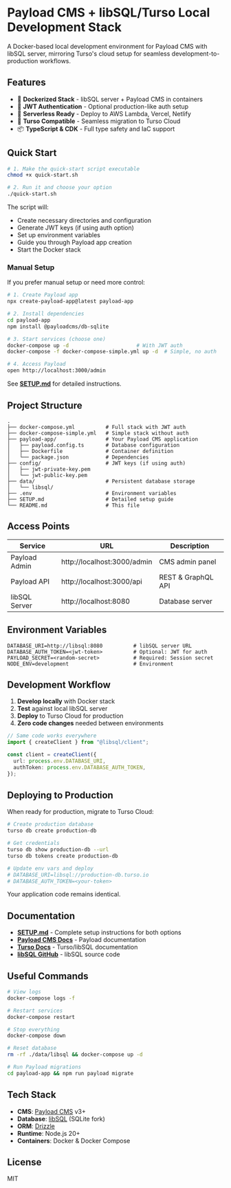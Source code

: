 # Payload CMS + libSQL/Turso Local Development Stack

A Docker-based local development environment for Payload CMS with libSQL server, mirroring Turso's cloud setup for seamless development-to-production workflows.

## Features

- 🐳 **Dockerized Stack** - libSQL server + Payload CMS in containers
- 🔐 **JWT Authentication** - Optional production-like auth setup
- 🚀 **Serverless Ready** - Deploy to AWS Lambda, Vercel, Netlify
- 🔄 **Turso Compatible** - Seamless migration to Turso Cloud
- 📦 **TypeScript & CDK** - Full type safety and IaC support

## Quick Start

```bash
# 1. Make the quick-start script executable
chmod +x quick-start.sh

# 2. Run it and choose your option
./quick-start.sh
```

The script will:
- Create necessary directories and configuration
- Generate JWT keys (if using auth option)
- Set up environment variables
- Guide you through Payload app creation
- Start the Docker stack

### Manual Setup

If you prefer manual setup or need more control:

```bash
# 1. Create Payload app
npx create-payload-app@latest payload-app

# 2. Install dependencies
cd payload-app
npm install @payloadcms/db-sqlite

# 3. Start services (choose one)
docker-compose up -d                      # With JWT auth
docker-compose -f docker-compose-simple.yml up -d  # Simple, no auth

# 4. Access Payload
open http://localhost:3000/admin
```

See **[SETUP.md](./SETUP.md)** for detailed instructions.

## Project Structure

```
.
├── docker-compose.yml          # Full stack with JWT auth
├── docker-compose-simple.yml   # Simple stack without auth
├── payload-app/                # Your Payload CMS application
│   ├── payload.config.ts       # Database configuration
│   ├── Dockerfile              # Container definition
│   └── package.json            # Dependencies
├── config/                     # JWT keys (if using auth)
│   ├── jwt-private-key.pem
│   └── jwt-public-key.pem
├── data/                       # Persistent database storage
│   └── libsql/
├── .env                        # Environment variables
├── SETUP.md                    # Detailed setup guide
└── README.md                   # This file
```

## Access Points

| Service | URL | Description |
|---------|-----|-------------|
| Payload Admin | http://localhost:3000/admin | CMS admin panel |
| Payload API | http://localhost:3000/api | REST & GraphQL API |
| libSQL Server | http://localhost:8080 | Database server |

## Environment Variables

```env
DATABASE_URI=http://libsql:8080          # libSQL server URL
DATABASE_AUTH_TOKEN=<jwt-token>          # Optional: JWT for auth
PAYLOAD_SECRET=<random-secret>           # Required: Session secret
NODE_ENV=development                     # Environment
```

## Development Workflow

1. **Develop locally** with Docker stack
2. **Test** against local libSQL server
3. **Deploy** to Turso Cloud for production
4. **Zero code changes** needed between environments

```typescript
// Same code works everywhere
import { createClient } from "@libsql/client";

const client = createClient({
  url: process.env.DATABASE_URI,
  authToken: process.env.DATABASE_AUTH_TOKEN,
});
```

## Deploying to Production

When ready for production, migrate to Turso Cloud:

```bash
# Create production database
turso db create production-db

# Get credentials
turso db show production-db --url
turso db tokens create production-db

# Update env vars and deploy
# DATABASE_URI=libsql://production-db.turso.io
# DATABASE_AUTH_TOKEN=<your-token>
```

Your application code remains identical.

## Documentation

- **[SETUP.md](./SETUP.md)** - Complete setup instructions for both options
- **[Payload CMS Docs](https://payloadcms.com/docs)** - Payload documentation
- **[Turso Docs](https://docs.turso.tech)** - Turso/libSQL documentation
- **[libSQL GitHub](https://github.com/tursodatabase/libsql)** - libSQL source code

## Useful Commands

```bash
# View logs
docker-compose logs -f

# Restart services
docker-compose restart

# Stop everything
docker-compose down

# Reset database
rm -rf ./data/libsql && docker-compose up -d

# Run Payload migrations
cd payload-app && npm run payload migrate
```

## Tech Stack

- **CMS**: [Payload CMS](https://payloadcms.com) v3+
- **Database**: [libSQL](https://github.com/tursodatabase/libsql) (SQLite fork)
- **ORM**: [Drizzle](https://orm.drizzle.team/)
- **Runtime**: Node.js 20+
- **Containers**: Docker & Docker Compose

## License

MIT
